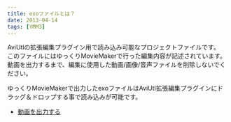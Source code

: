 ```yaml
---
title: exoファイルとは？
date: 2013-04-14
tags: [YMM3]
---
```

AviUtlの拡張編集プラグイン用で読み込み可能なプロジェクトファイルです。  
このファイルにはゆっくりMovieMakerで行った編集内容が記述されています。  
動画を出力するまで、編集に使用した動画/画像/音声ファイルを削除しないでください。

ゆっくりMovieMakerで出力したexoファイルはAviUtl拡張編集プラグインにドラッグ＆ドロップする事で読み込みが可能です。
- [動画を出力する](../../tutorial/output/h2013419924477.md)